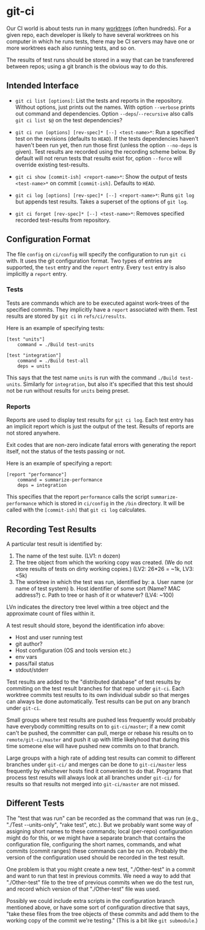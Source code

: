 git-ci
======

Our CI world is about tests run in many [worktree]s (often hundreds).
For a given repo, each developer is likely to have several worktrees
on his computer in which he runs tests, there may be CI servers may
have one or more worktrees each also running tests, and so on.

The results of test runs should be stored in a way that can be
transferered between repos; using a git branch is the obvious way to
do this.

Intended Interface
------------------

-   `git ci list [options]`: List the tests and reports in the repository.
    Without options, just prints out the names. With option `--verbose` prints
    out command and dependencies. Option `--deps`/`--recursive` also calls
    `git ci list $@` on the test dependencies?

-   `git ci run [options] [rev-spec]* [--] <test-name>*`: Run a specified test
    on the revisions (defaults to `HEAD`). If the tests dependencies haven't
    haven't been run yet, then run those first (unless the option `--no-deps` is
    given). Test results are recorded using the recording scheme below. By
    default will not rerun tests that results exist for, option `--force` will
    override existing test-results.

-   `git ci show [commit-ish] <report-name>*`: Show the output of tests
    `<test-name>*` on commit `[commit-ish]`. Defaults to `HEAD`.

-   `git ci log [options] [rev-spec]* [--] <report-name>*`: Runs `git log` but
    appends test results. Takes a superset of the options of `git log`.

-   `git ci forget [rev-spec]* [--] <test-name>*`: Removes specified recorded
    test-results from repository.

Configuration Format
--------------------

The file `config` on `ci/config` will specify the configuration to run `git ci`
with. It uses the git configuration format. Two types of entries are supported,
the `test` entry and the `report` entry. Every `test` entry is also implicitly a
`report` entry.

### Tests

Tests are commands which are to be executed against work-trees of the specified
commits. They implicitly have a `report` associated with them. Test results are
stored by `git ci` in `refs/ci/results`.

Here is an example of specifying tests:

```
[test "units"]
    command = ./Build test-units

[test "integration"]
    command = ./Build test-all
    deps = units
```

This says that the test name `units` is run with the command
`./Build test-units`. Similarly for `integration`, but also it's specified that
this test should not be run without results for `units` being preset.

### Reports

Reports are used to display test results for `git ci log`. Each test entry has
an implicit report which is just the output of the test. Results of reports are
not stored anywhere.

Exit codes that are non-zero indicate fatal errors with generating the report
itself, not the status of the tests passing or not.

Here is an example of specifying a report:

```
[report "performance"]
    command = summarize-performance
    deps = integration
```

This specifies that the report `performance` calls the script
`summarize-performance` which is stored in `ci/config` in the `/bin` directory.
It will be called with the `[commit-ish]` that `git ci log` calculates.

Recording Test Results
----------------------

A particular test result is identified by:

  1. The name of the test suite. (LV1: n dozen)
  2. The tree object from which the working copy was created.
     (We do not store results of tests on dirty working copies.)
     (LV2: 26*26 = ~1k, LV3: <5k)
  3. The worktree in which the test was run, identified by:
       a. User name (or name of test system)
       b. Host identifier of some sort (Name? MAC address?)
       c. Path to tree or hash of it or whatever?
     (LV4: ~100)

LVn indicates the directory tree level within a tree object and the
approximate count of files within it.

A test result should store, beyond the identification info above:
  * Host and user running test
  * git author?
  * Host configuration (OS and tools version etc.)
  * env vars
  * pass/fail status
  * stdout/stderr

Test results are added to the "distributed database" of test results
by commiting on the test result branches for that repo under `git-ci`.
Each worktree commits test results to its own individual subdir so
that merges can always be done automatically. Test results can be
put on any branch under `git-ci`.

Small groups where test results are pushed less frequently would probably
have everybody committing results on to `git-ci/master`; if a new
comit can't be pushed, the committer can pull, merge or rebase his
results on to `remote/git-ci/master` and push it up with little
likelyhood that during this time someone else will have pushed new
commits on to that branch.

Large groups with a high rate of adding test results can commit to
different branches under `git-ci/` and merges can be done to
`git-ci/master` less frequently by whichever hosts find it convenient
to do that. Programs that process test results will always look at all
branches under `git-ci/` for results so that results not merged into
`git-ci/master` are not missed.

[worktree]: https://git-scm.com/docs/git-worktree

Different Tests
---------------

The "test that was run" can be recorded as the command that was run
(e.g., "./Test --units-only", "rake test", etc.). But we probably want
some way of assigning short names to these commands; local (per-repo)
configuration might do for this, or we might have a separate branch
that contains the configuration file, configuring the short names,
commands, and what commits (commit ranges) these commands can be run
on. Probably the version of the configuration used should be recorded
in the test result.

One problem is that you might create a new test, "./Other-test" in a
commit and want to run that test in previous commits. We need a way to
add that "./Other-test" file to the tree of previous commits when we
do the test run, and record which version of that "./Other-test" file
was used.

Possibly we could include extra scripts in the configuration branch
mentioned above, or have some sort of configuration directive that
says, "take these files from the tree objects of these commits and add
them to the working copy of the commit we're testing." (This is a bit
like `git submodule`.)
